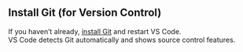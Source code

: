 ## Install Git (for Version Control)

If you haven’t already, [install Git](https://git-scm.com/downloads) and restart VS Code.  
VS Code detects Git automatically and shows source control features.
